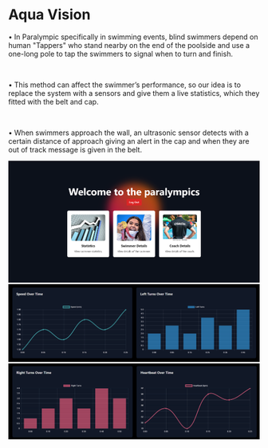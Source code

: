 # Aqua Vision

• In Paralympic specifically in swimming events, blind swimmers depend on human "Tappers" who stand nearby on the end of the poolside and use a one-long pole to tap the swimmers to signal when to turn and finish.  ​

​

• This method can affect the swimmer’s performance, so our idea is to replace the system with a sensors and give them a live statistics, which they fitted with the belt and cap. ​

​

• When swimmers approach the wall, an ultrasonic sensor detects with a certain distance of approach giving an alert in the cap and when they are out of track message is given in the belt.

![Another Screenshot](src/images/photo.png)
![Another Screenshot](src/images/photo2.png)
![Another Screenshot](src/images/photo3.png)
